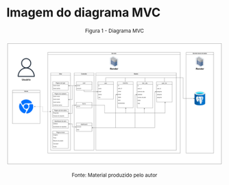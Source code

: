 # Imagem do diagrama MVC
<div align="center">
<sup> Figura 1 - Diagrama MVC</sup>

![alt text](./assets/MVC.png)

<sup>Fonte: Material produzido pelo autor</sup>
</div>
